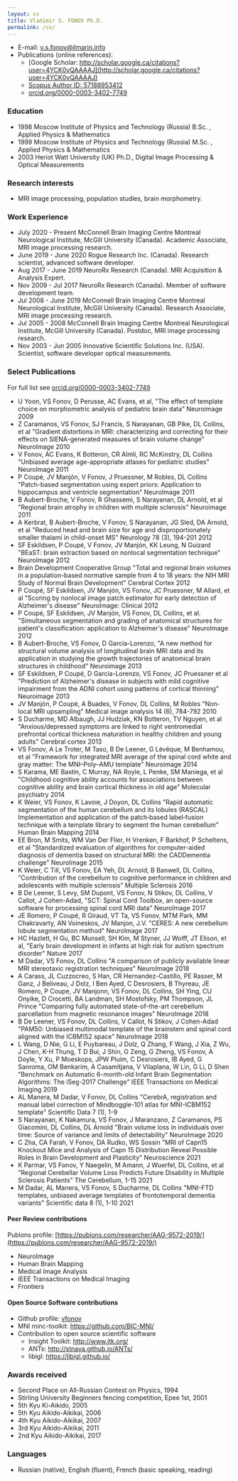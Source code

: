 ```yaml
---
layout: cv
title: Vladimir S. FONOV Ph.D.
permalink: /cv/
---
```

* E-mail: v.s.fonov@ilmarin.info
* Publications (online references):
  * [Google Scholar: http://scholar.google.ca/citations?user=4YCK0vQAAAAJ](http://scholar.google.ca/citations?user=4YCK0vQAAAAJ)
  * [Scopus Author ID: 57188953412](https://www.scopus.com/authid/detail.uri?authorId=57188953412)
  * [orcid.org/0000-0003-3402-7749](http://orcid.org/0000-0003-3402-7749)

### Education

* 1998 Moscow Institute of Physics and Technology (Russia) B.Sc. , Applied Physics & Mathematics
* 1999 Moscow Institute of Physics and Technology (Russia) M.Sc. , Applied Physics & Mathematics
* 2003 Heriot Watt University (UK) Ph.D., Digital Image Processing & Optical Measurements

### Research interests

* MRI image processing, population studies, brain morphometry.

### Work Experience

* July 2020 - Present McConnell Brain Imaging Centre Montreal Neurological Institute, McGill University (Canada). Academic Associate, MRI image processing research.
* June 2019 - June 2020 Rogue Research Inc. (Canada). Research scientist, advanced software developer.
* Aug 2017 - June 2019 NeuroRx Research (Canada). MRI Acquisition & Analysis Expert.
* Nov 2009 - Jul 2017 NeuroRx Research (Canada). Member of software development team.
* Jul 2008 - June 2019 McConnell Brain Imaging Centre Montreal Neurological Institute, McGill University (Canada). Research Associate, MRI image processing research.
* Jul 2005 - 2008 McConnell Brain Imaging Centre Montreal Neurological Institute, McGill University (Canada). Postdoc, MRI image processing research.
* Nov 2003 - Jun 2005 Innovative Scientific Solutions Inc. (USA). Scientist, software developer optical measurements.

### Select Publications

For full list see [orcid.org/0000-0003-3402-7749](http://orcid.org/0000-0003-3402-7749)

* U Yoon, VS Fonov, D Perusse, AC Evans, et al, "The effect of template choice on morphometric analysis of pediatric brain data" Neuroimage 2009
* Z Caramanos, VS Fonov, SJ Francis, S Narayanan, GB Pike, DL Collins, et al "Gradient distortions in MRI: characterizing and correcting for their effects on SIENA-generated measures of brain volume change" NeuroImage  2010
* V Fonov, AC Evans, K Botteron, CR Almli, RC McKinstry, DL Collins "Unbiased average age-appropriate atlases for pediatric studies" NeuroImage  2011
* P Coupé, JV Manjón, V Fonov, J Pruessner, M Robles, DL Collins "Patch-based segmentation using expert priors: Application to hippocampus and ventricle segmentation"  NeuroImage  2011
* B Aubert-Broche, V Fonov, R Ghassemi, S Narayanan, DL Arnold, et al "Regional brain atrophy in children with multiple sclerosis" Neuroimage 2011
* A Kerbrat, B Aubert-Broche, V Fonov, S Narayanan, JG Sled, DA Arnold, et al "Reduced head and brain size for age and disproportionately smaller thalami in child-onset MS" Neurology 78 (3), 194-201   2012
* SF Eskildsen, P Coupé, V Fonov, JV Manjón, KK Leung, N Guizard "BEaST: brain extraction based on nonlocal segmentation technique" NeuroImage   2012
* Brain Development Cooperative Group "Total and regional brain volumes in a population-based normative sample from 4 to 18 years: the NIH MRI Study of Normal Brain Development" Cerebral Cortex 2012
* P Coupé, SF Eskildsen, JV Manjón, VS Fonov, JC Pruessner, M Allard, et al "Scoring by nonlocal image patch estimator for early detection of Alzheimer's disease" NeuroImage: Clinical 2012
* P Coupé, SF Eskildsen, JV Manjón, VS Fonov, DL Collins, et al. "Simultaneous segmentation and grading of anatomical structures for patient's classification: application to Alzheimer's disease" NeuroImage  2012
* B Aubert-Broche, VS Fonov, D García-Lorenzo, "A new method for structural volume analysis of longitudinal brain MRI data and its application in studying the growth trajectories of anatomical brain structures in childhood" Neuroimage  2013
* SF Eskildsen, P Coupé, D García-Lorenzo, VS Fonov, JC Pruessner et al "Prediction of Alzheimer's disease in subjects with mild cognitive impairment from the ADNI cohort using patterns of cortical thinning" Neuroimage 2013
* JV Manjón, P Coupé, A Buades, V Fonov, DL Collins, M Robles "Non-local MRI upsampling" Medical image analysis 14 (6), 784-792  2010
* S Ducharme, MD Albaugh, JJ Hudziak, KN Botteron, TV Nguyen, et al "Anxious/depressed symptoms are linked to right ventromedial prefrontal cortical thickness maturation in healthy children and young adults" Cerebral cortex  2013
* VS Fonov, A Le Troter, M Taso, B De Leener, G Lévêque, M Benhamou, et al "Framework for integrated MRI average of the spinal cord white and gray matter: The MNI–Poly–AMU template" Neuroimage 2014
* S Karama, ME Bastin, C Murray, NA Royle, L Penke, SM Maniega, et al "Childhood cognitive ability accounts for associations between cognitive ability and brain cortical thickness in old age" Molecular psychiatry 2014
* K Weier, VS Fonov, K Lavoie, J Doyon,  DL Collins  "Rapid automatic segmentation of the human cerebellum and its lobules (RASCAL) Implementation and application of the patch‐based label‐fusion technique with a template library to segment the human cerebellum" Human Brain Mapping 2014
* EE Bron, M Smits, WM Van Der Flier, H Vrenken, F Barkhof, P Scheltens, et al "Standardized evaluation of algorithms for computer-aided diagnosis of dementia based on structural MRI: the CADDementia challenge" NeuroImage  2015
* K Weier, C Till, VS Fonov, EA Yeh, DL Arnold, B Banwell, DL Collins, "Contribution of the cerebellum to cognitive performance in children and adolescents with multiple sclerosis" Multiple Sclerosis 2016
* B De Leener, S Levy, SM Dupont, VS Fonov, N Stikov, DL Collins, V Callot, J Cohen-Adad, "SCT: Spinal Cord Toolbox, an open-source software for processing spinal cord MRI data" NeuroImage 2017
* JE Romero, P Coupé, R Giraud,  VT Ta, VS Fonov, MTM Park, MM Chakravarty, AN Voineskos, JV Manjon, J.V. "CERES: A new cerebellum lobule segmentation method" NeuroImage 2017
* HC Hazlett, H Gu, BC Munsell, SH Kim, M Styner, JJ Wolff, JT Elison, et al, "Early brain development in infants at high risk for autism spectrum disorder" Nature 2017
* M Dadar, VS Fonov, DL Collins "A comparison of publicly available linear MRI stereotaxic registration techniques" NeuroImage 2018
* A Carass, JL Cuzzocreo, S Han, CR Hernandez-Castillo, PE Rasser, M Ganz, J Beliveau, J Dolz, I Ben Ayed, C Desrosiers, B Thyreau, JE Romero, P Coupe, JV Manjonn, VS Fonov, DL Collins, SH Ying, CU Onyike, D Crocetti, BA Landman, SH Mostofsky, PM Thompson, JL Prince "Comparing fully automated state-of-the-art cerebellum parcellation from magnetic resonance images" NeuroImage 2018
* B De Leener, VS Fonov, DL Collins, V Callot, N Stikov, J Cohen-Adad "PAM50: Unbiased multimodal template of the brainstem and spinal cord aligned with the ICBM152 space" NeuroImage 2018
* L Wang, D Nie, G Li, E Puybareau, J Dolz, Q Zhang, F Wang, J Xia, Z Wu, J Chen, K-H Thung, T D Bui, J Shin, G Zeng, G Zheng, VS Fonov, A Doyle, Y Xu, P Moeskops, JPW Pluim, C Desrosiers, IB Ayed, G Sanroma, OM Benkarim, A Casamitjana, V Vilaplana, W Lin, G Li, D Shen "Benchmark on Automatic 6-month-old Infant Brain Segmentation Algorithms: The iSeg-2017 Challenge" IEEE Transactions on Medical Imaging 2019
* AL Manera, M Dadar, V Fonov, DL Collins "CerebrA, registration and manual label correction of Mindboggle-101 atlas for MNI-ICBM152 template" Scientific Data 7 (1), 1-9
* S Narayanan, K Nakamura, VS Fonov, J Maranzano, Z Caramanos, PS Giacomini, DL Collins, DL Arnold "Brain volume loss in individuals over time: Source of variance and limits of detectability" NeuroImage 2020
* C Zha, CA Farah, V Fonov, DA Rudko, WS Sossin "MRI of Capn15 Knockout Mice and Analysis of Capn 15 Distribution Reveal Possible Roles in Brain Development and Plasticity" Neuroscience 2021
* K Parmar, VS Fonov, Y Naegelin, M Amann, J Wuerfel, DL Collins, et al "Regional Cerebellar Volume Loss Predicts Future Disability in Multiple Sclerosis Patients" The Cerebellum, 1-15 2021
* M Dadar, AL Manera, VS Fonov, S Ducharme, DL Collins "MNI-FTD templates, unbiased average templates of frontotemporal dementia variants" Scientific data 8 (1), 1-10 2021

#### Peer Review contributions

Publons profile: [https://publons.com/researcher/AAG-9572-2019/](https://publons.com/researcher/AAG-9572-2019/)

* NeuroImage
* Human Brain Mapping
* Medical Image Analysis
* IEEE Transactions on Medical Imaging
* Frontiers 

#### Open Source Software contributions

* Github profile: [vfonov](https://github.com/vfonov/)
* MNI minc-toolkit: <https://github.com/BIC-MNI/>
* Contribution to open source scientific software
  * Insight Toolkit: <http://www.itk.org/>
  * ANTs: <http://stnava.github.io/ANTs/>
  * libigl: <https://libigl.github.io/>

### Awards received

* Second Place on All-Russian Contest on Physics, 1994
* Stirling University Beginners fencing competition, Epee 1st, 2001
* 5th Kyu Ki-Aikido, 2005
* 5th Kyu Aikido-Aikikai, 2006
* 4th Kyu Aikido-Aikikai, 2007
* 3rd Kyu Aikido-Aikikai, 2011
* 2nd Kyu Aikido-Aikikai, 2017

### Languages

* Russian (native), English (fluent), French (basic speaking, reading)

